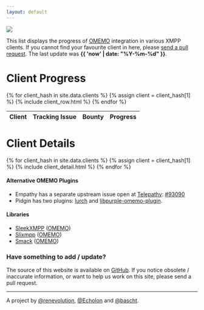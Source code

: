 ```yaml
---
layout: default
---
```

<a href="https://omemo.top"><img src="./assets/images/omemo_logo.png"
id="omemo_logo" class="nobordernonation" /></a>

This list displays the progress of [OMEMO](https://conversations.im/omemo/)
integration in various XMPP clients. If you cannot find your favourite
client in here, please [send a pull request](#have-something-to-add--update).
The last update was **{{ 'now' | date: "%Y-%m-%d" }}**.

# Client Progress

<table id="clients">
  <thead>
    <tr>
      <th data-sort-default><strong>Client</strong></th>
      <th>Tracking Issue</th>
      <th>Bounty</th>
      <th id="progressHeader">Progress</th>
    </tr>
  </thead>

{% for client_hash in site.data.clients %}
{% assign client = client_hash[1] %}
{% include client_row.html %}
{% endfor %}
</table>

# Client Details
{% for client_hash in site.data.clients %}
{% assign client = client_hash[1] %}
{% include client_detail.html %}
{% endfor %}

#### Alternative OMEMO Plugins

* Empathy has a separate upstream issue open at [Telepathy](https://telepathy.freedesktop.org/): [#93090](https://bugs.freedesktop.org/show_bug.cgi?id=93090)<br/>
* Pidgin has two plugins: [lurch](https://github.com/gkdr/lurch) and [libpurple-omemo-plugin](https://github.com/manchito/libpurple-omemo-plugin).

#### Libraries

* [SleekXMPP](http://sleekxmpp.com) ([OMEMO](https://gitlab.com/ecartman/sleekxmpp-omemo-plugin))
* [Slixmpp](https://lab.louiz.org/poezio/slixmpp) ([OMEMO](https://lab.louiz.org/poezio/slixmpp-omemo))
* [Smack](https://github.com/igniterealtime/Smack) ([OMEMO](https://github.com/igniterealtime/Smack/tree/master/smack-omemo))

### Have something to add / update?

The source of this website is available on
[GitHub](https://github.com/bascht/omemo-top). If you notice obsolete
/ inaccurate information, or want to help us work on this site, please
send a pull request.

---

A project by [@renevolution](https://github.com/renevolution), [@Echolon](https://github.com/Echolon)
and [@bascht](https://github.com/bascht).

<script src="//cdnjs.cloudflare.com/ajax/libs/tablesort/5.0.0/tablesort.min.js"></script>
<script src="//cdnjs.cloudflare.com/ajax/libs/tablesort/5.0.0/src/sorts/tablesort.number.js"></script>
<script>
var table;
var tablesorter;
var sortCount = 0;
var nextSortHeader = document.getElementById('progressHeader');

document.addEventListener("DOMContentLoaded", function(event) {
  table = document.getElementById('clients');
    
  if (typeof(Tablesort) !== 'undefined') {
    tablesorter = new Tablesort(table);
  }
  
  /* Start initial sorting by "Status" */
  tablesorter.sortTable(nextSortHeader, !0);
  
  
});
</script>

